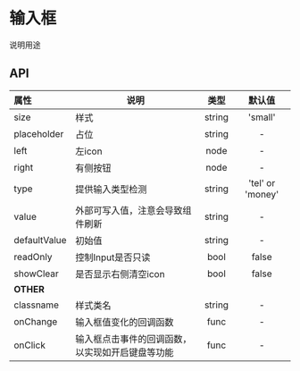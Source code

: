 # 输入框

说明用途

## API

| 属性        | 说明                                |   类型   |   默认值   |
| :-------- | --------------------------------- | :----: | :-----: |
| size            | 样式                | string | 'small' |
| placeholder     | 占位                | string | - |
| left            | 左icon              | node   | - |
| right           | 有侧按钮             | node   | - |
| type            | 提供输入类型检测      | string | 'tel' or 'money' |
| value           | 外部可写入值，注意会导致组件刷新             | string   | - |
| defaultValue    | 初始值               | string   | - |
| readOnly        | 控制Input是否只读           | bool   | false |
| showClear       | 是否显示右侧清空icon           | bool   | false |
| **OTHER**       |                                      |        |         |
| classname       | 样式类名                              | string |    -    |
| onChange        | 输入框值变化的回调函数                  |  func  |    -    |
| onClick         | 输入框点击事件的回调函数，以实现如开启键盘等功能                 |  func  |    -    |
